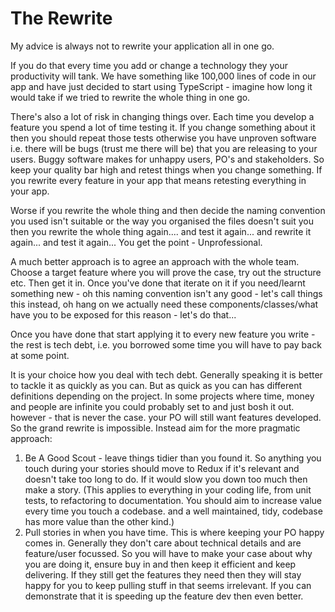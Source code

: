 # The Rewrite

My advice is always not to rewrite your application all in one go.

If you do that every time you add or change a technology they your productivity will tank. We have something like 100,000
lines of code in our app and have just decided to start using TypeScript - imagine how long it would take if we tried
to rewrite the whole thing in one go.

There's also a lot of risk in changing things over. Each time you develop a feature you spend a lot of time testing it.
If you change something about it then you should repeat those tests otherwise you have unproven software i.e. there
will be bugs (trust me there will be) that you are releasing to your users. Buggy software makes for unhappy users,
PO's and stakeholders. So keep your quality bar high and retest things when you change something. If you rewrite every
feature in your app that means retesting everything in your app.

Worse if you rewrite the whole thing and then decide the naming convention you used isn't suitable or the way you
organised the files doesn't suit you then you rewrite the whole thing again.... and test it again...
and rewrite it again... and test it again... You get the point - Unprofessional.

A much better approach is to agree an approach with the whole team. Choose a target feature where you will prove the
case, try out the structure etc. Then get it in. Once you've done that iterate on it if you need/learnt something
new - oh this naming convention isn't any good - let's call things this instead, oh hang on we actually need these
components/classes/what have you to be exposed for this reason - let's do that...

Once you have done that start applying it to every new feature you write - the rest is tech debt, i.e. you borrowed some
time you will have to pay back at some point.

It is your choice  how you deal with tech debt. Generally speaking it is better to tackle it as quickly as you can.
But as quick as you can has different definitions depending on the project. In some projects where time,
money and people are infinite you could probably set to and just bosh it out. however - that is never the case.
your PO will still want features developed. So the grand rewrite is impossible. Instead aim for the more pragmatic approach:

1. Be A Good Scout - leave things tidier than you found it. So anything you touch during your stories should move to
Redux if it's relevant and doesn't take too long to do. If it would slow you down too much then make a story.
(This applies to everything in your coding life, from unit tests, to refactoring to documentation.
You should aim to increase value every time you touch a codebase. and a well maintained, tidy, codebase has more
value than the other kind.)
2. Pull stories in when you have time. This is where keeping your PO happy comes in. Generally they don't care about
technical details and are feature/user focussed. So you will have to make your case about why you are doing it,
ensure buy in and then keep it efficient and keep delivering. If they still get the features they need then they will
stay happy for you to keep pulling stuff in that seems irrelevant. If you can demonstrate that it is speeding up the
feature dev then even better.
